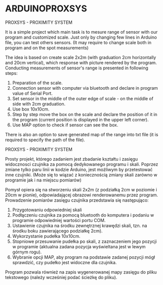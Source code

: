 # ARDUINOPROXSYS

PROXSYS - PROXIMITY SYSTEM

It is a simple project which main task is to mesure range of sensor with our program and customized scale.
Just only by changing few lines in Arduino file, you can test others sensors. (It may require to change scale both in program and on the spot measurements)


The idea is based on create scale 2x2m (with graduation 2cm horizontally and 20cm vertical), which response with picture rendered by the program. Conducting measurements of sensor's range is presented in following steps:

1. Preparation of the scale.
2. Connection sensor with computer via bluetooth and declare in program value of Serial Port.
3. Set sensor in the middle of the outer edge of scale - on the middle of side with 2cm graduation.
4. Use box 10x10cm.
5. Step by step move the box on the scale and declare the position of it in the program (current position is displayed in the upper left corner).
6. Use MAP option to check if sensor can see the box.

There is also an option to save generated map of the range into txt file (it is required to specify the path of the file).


PROXSYS - PROXIMITY SYSTEM

Prosty projekt, którego zadaniem jest zbadanie kształtu i zasięgu widocznosci czujnika za pomocą dedykowanego programu i skali.
Poprzez zmiane tylko paru linii w kodzie Arduino, jest możliwym by przetestować inne czujniki. (Może się to wiązać z koniecznością zmiany skali zarówno w programie jak i na miejscu pomiarów)

Pomysł opiera się na stworzeniu skali 2x2m (z podziałką 2cm w poziomie i 20cm w pionie), odpowiadającej obrazowi renderowanemu przez program. Prowadzenie pomiarów zasięgu czujnika przedstawia się następująco:

1. Przygotowaniu odpowiedniej skali
2. Podłączeniu czujnika za pomocą bluetooth do komputera i podaniu w programie odpowiedniej wartości portu COM.
3. Ustawienie czujnika na środku zewnętrznej krawędzi skali, tzn. na środku boku zawierającego podziałkę 2cm).
4. Wykorzystanie pudełka 10x10cm.
5. Stopniowe przesuwanie pudełka po skali, z zaznaczeniem jego pozycji w programie (aktualna zadana pozycja wyświeltana jest w lewym górnym rogu).
6. Wybranie opcji MAP, aby program na podstawie zadanej pozycji mógł sprawdzić, czy pudełko jest widoczne dla czujnika.

Program pozwala również na zapis wygenerowanej mapy zasięgu do pliku tekstowego (należy wcześniej podać ścieżkę do pliku).
